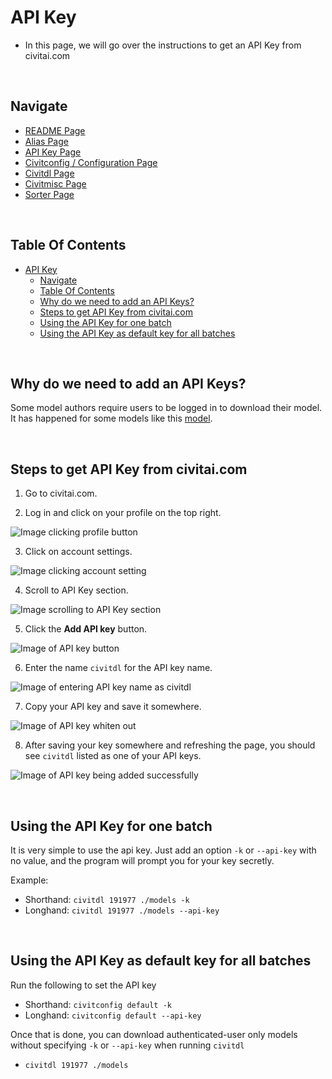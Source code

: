 # API Key
- In this page, we will go over the instructions to get an API Key from civitai.com

<br/>

## Navigate
- [README Page](/README.md)
- [Alias Page](/doc/alias.md)
- [API Key Page](/doc/api_key.md)
- [Civitconfig / Configuration Page](/doc/civitconfig.md)
- [Civitdl Page](/doc/civitdl.md)
- [Civitmisc Page](/doc/civitmisc.md)
- [Sorter Page](/doc/sorter.md)

<br/>

## Table Of Contents
- [API Key](#api-key)
  - [Navigate](#navigate)
  - [Table Of Contents](#table-of-contents)
  - [Why do we need to add an API Keys?](#why-do-we-need-to-add-an-api-keys)
  - [Steps to get API Key from civitai.com](#steps-to-get-api-key-from-civitaicom)
  - [Using the API Key for one batch](#using-the-api-key-for-one-batch)
  - [Using the API Key as default key for all batches](#using-the-api-key-as-default-key-for-all-batches)

<br/>

## Why do we need to add an API Keys?

Some model authors require users to be logged in to download their model. It has happened for some models like this [model](https://civitai.com/models/191977).

<br/>

## Steps to get API Key from civitai.com

1. Go to civitai.com.

2. Log in and click on your profile on the top right.

![Image clicking profile button](images/api_key/1-click-on-profile.png)

3. Click on account settings.

![Image clicking account setting](images/api_key/2-account-setting.png)

4. Scroll to API Key section.

![Image scrolling to API Key section](images/api_key/3-api-keys-section.png)

5. Click the **Add API key** button.

![Image of API key button](images/api_key/3-1-add-api-key-button.png)

6. Enter the name `civitdl` for the API key name.

![Image of entering API key name as civitdl](images/api_key/4-create-civitdl-key.png)

7. Copy your API key and save it somewhere.

![Image of API key whiten out](images/api_key/5-save-your-api-key.png)

8. After saving your key somewhere and refreshing the page, you should see `civitdl` listed as one of your API keys.

![Image of API key being added successfully](images/api_key/6-aftermath.png)

<br/>

## Using the API Key for one batch

It is very simple to use the api key. Just add an option `-k` or `--api-key` with no value, and the program will prompt you for your key secretly.

Example:
- Shorthand: `civitdl 191977 ./models -k`
- Longhand: `civitdl 191977 ./models --api-key`

<br/>

## Using the API Key as default key for all batches

Run the following to set the API key
- Shorthand: `civitconfig default -k`
- Longhand: `civitconfig default --api-key`

Once that is done, you can download authenticated-user only models without specifying `-k` or `--api-key` when running `civitdl`
  - `civitdl 191977 ./models`

